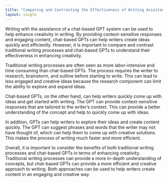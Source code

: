 ```yaml
---
title: "Comparing and Contrasting the Effectiveness of Writing Assistant Chat GPT and Traditional Writing Processes in Enhancing Creativity"
layout: single
---
```


Writing with the assistance of a chat-based GPT system can be used to help enhance creativity in writing. By providing context-sensitive responses and engaging content, chat-based GPTs can help writers create ideas quickly and efficiently. However, it is important to compare and contrast traditional writing processes and chat-based GPTs to understand their effectiveness in enhancing creativity.

Traditional writing processes are often seen as more labor-intensive and time consuming than chat-based GPTs. The process requires the writer to research, brainstorm, and outline before starting to write. This can lead to less engaged and creative ideas because the research component can limit the ability to explore and expand ideas.

Chat-based GPTs, on the other hand, can help writers quickly come up with ideas and get started with writing. The GPT can provide context-sensitive responses that are tailored to the writer’s context. This can provide a better understanding of the concept and help to quickly come up with ideas.

In addition, GPTs can help writers to explore their ideas and create content quickly. The GPT can suggest phrases and words that the writer may not have thought of, which can help them to come up with creative solutions. This makes the process of writing much faster and more efficient.

Overall, it is important to consider the benefits of both traditional writing processes and chat-based GPTs in terms of enhancing creativity. Traditional writing processes can provide a more in-depth understanding of concepts, but chat-based GPTs can provide a more efficient and creative approach to writing. Both approaches can be used to help writers create content in an engaging and creative way.
